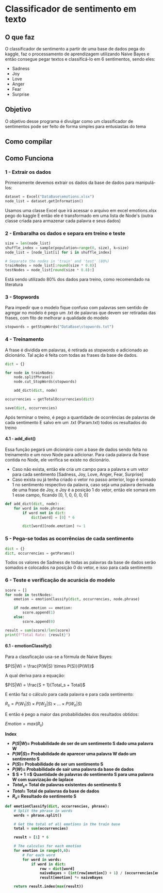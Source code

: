 # Classificador de sentimento em texto 

## O que faz 
O classificador de sentimento a partir de uma base de dados pega do kaggle, faz o processamento de aprendizagem utilizando Naive Bayes e então consegue pegar textos e classificá-lo em 6 sentimentos, sendo eles:

- Sadness
- Joy
- Love
- Anger
- Fear
- Surprise

## Objetivo 
O objetivo desse programa é divulgar como um classificador de sentimentos pode ser feito de forma simples para entusiastas do tema

## Como compilar


## Como Funciona 
### 1 - Extrair os dados 
Primeiramente devemos extrair os dados da base de dados para manipulá-los:
```python
dataset = Excel("DataBase\emotions.xlsx")
node_list = dataset.getInformation()
```

Usamos uma classe Excel que irá acessar o arquivo em excel emotions.xlsx pego do kaggle 
E então ele é transformado em uma lista de Node's (outra classe criada para armazenar cada palavra e seus dados)

### 2 - Embaralha os dados e separa em treino e teste 

```python
size = len(node_list)
shuffle_index = sample(population=range(0, size), k=size)
node_list = [node_list[i] for i in shuffle_index] 

# Separate the nodes in 'train' and 'test' (80%)
trainNodes = node_list[:round(size * 0.8)]
testNodes = node_list[round(size * 0.8):]
```
Está sendo utilizado 80% dos dados para treino, como recomendado na literatura 

### 3 - Stopwords
Para impedir que o modelo fique confuso com palavras sem sentido de agregar no modelo é pego um .txt de palavras que devem ser retiradas das frases, com fito de melhorar a qualidade do modelo
```python
stopwords = getStopWords("DataBase\stopwords.txt")
```
### 4 - Treinamento
A frase é dividida em palavras, é retirada as stopwords e adicionado ao dicionário. Tal ação é feita com todas as frases da base de dados.
```python
dict = {}

for node in trainNodes:
    node.splitPhrase()
    node.cut_StopWords(stopwords)

    add_dict(dict, node)

occurrencies = getTotalOccurrencies(dict)

save(dict, occurrencies)
```
Após terminar o treino, é pego a quantidade de ocorrências de palavras de cada sentimento 
E salvo em um .txt (Param.txt) todos os resultados do treino 

#### 4.1 - add_dict()
Essa função pegará um dicionário com a base de dados sendo feita no treinamento e um novo Node para adicionar. Para cada palavra da frase contida no Node, ele verifica se existe no dicionário.
- Caso não exista, então ele cria um campo para a palavra e um vetor para cada sentimento
[Sadness, Joy, Love, Anger, Fear, Surprise]
- Caso exista ou já tenha criado o vetor no passo anterior, logo é somado 1 no sentimento respectivo da palavra, caso seja uma palavra derivada de uma frase de Joy, e Joy é a posição 1 do vetor, então ele somará em 1 esse campo, ficando [0, 1, 0, 0, 0, 0]
```python
def add_dict(dict, node):
    for word in node.phrase:
        if word not in dict:
            dict[word] = [0] * 6

        dict[word][node.emotion] += 1
```

### 5 - Pega-se todas as ocorrências de cada sentimento 
```python 
dict = {}
dict, occurrencies = getParams()
```
Todos os valores de Sadness de todas as palavras da base de dados serão somados e colocados na posição 0 do vetor, e isso para cada sentimento


### 6 - Teste e verificação de acurácia do modelo
```python
score = []
for node in testNodes:
    emotion = emotionClassify(dict, occurrencies, node.phrase)

    if node.emotion == emotion:
        score.append(1)
    else:
        score.append(0)

result = sum(score)/len(score)
print(f"Total Rate: {result}")
```

#### 6.1 - emotionClassify()
Para a classficação usa-se a fórmula de Naive Bayes:

$P(S|W) = \frac{P(W|S) \times P(S)}{P(W)}$

A qual deriva para a equação:

$P(S|W) = \frac{S + 1}{Total_s + Total}$

E então faz o cálculo para cada palavra e para cada sentimento:

$R_s = P(W_1|S)\times P(W_2|S) \times ... \times P(W_n|S)$

E então é pego a maior das probabilidades dos resultados obtidos:

$Emotion = max(R_s)$

<b> Index <b>
- $P(S|W) =$ Probabilidade de ser de um sentimento S dado uma palavra W
- $P(W|S) =$ Probabilidade de aparecer uma palavra W dado um sentimento S
- $P(S) =$ Probabilidade de ser um sentimento S
- $P(W) =$ Probabilidade de sair uma palavra da base de dados
- $ S + 1 =$ Quantidade de palavras do sentimento S para uma palavra W com suavização de laplace
- $Total_s =$ Total de palavras existentes do sentimento S
- $Total =$ Total de palavras da base de dados
- $R_s =$ Resultado do sentimento S

```python
def emotionClassify(dict, occurrencies, phrase):
    # Split the phrase in words
    words = phrase.split()

    # Get the total of all emotions in the train base 
    total = sum(occurrencies)

    result = [1] * 6

    # The calculus for each emotion
    for emotion in range(0,6):
        # For each word 
        for word in words:
            if word in dict:
                row = dict[word]
                naiveBayes = (int(row[emotion]) + 1) / (occurrencies[emotion] + total)
                result[emotion] *= naiveBayes

    return result.index(max(result))
```






